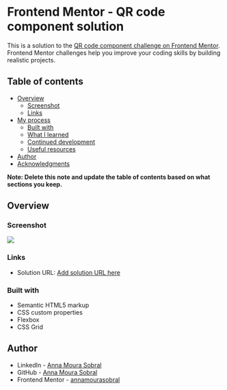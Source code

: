 # Frontend Mentor - QR code component solution

This is a solution to the [QR code component challenge on Frontend Mentor](https://www.frontendmentor.io/challenges/qr-code-component-iux_sIO_H). Frontend Mentor challenges help you improve your coding skills by building realistic projects. 

## Table of contents

- [Overview](#overview)
  - [Screenshot](#screenshot)
  - [Links](#links)
- [My process](#my-process)
  - [Built with](#built-with)
  - [What I learned](#what-i-learned)
  - [Continued development](#continued-development)
  - [Useful resources](#useful-resources)
- [Author](#author)
- [Acknowledgments](#acknowledgments)

**Note: Delete this note and update the table of contents based on what sections you keep.**

## Overview

### Screenshot

![](./screenshot.jpg)


### Links

- Solution URL: [Add solution URL here](https://your-solution-url.com)

### Built with

- Semantic HTML5 markup
- CSS custom properties
- Flexbox
- CSS Grid

## Author

- LinkedIn - [Anna Moura Sobral](https://linkedin.com/in/annamourasobral)
- GitHub - [Anna Moura Sobral](https://github.com/annamourasobral)
- Frontend Mentor - [annamourasobral](https://www.frontendmentor.io/profile/annamourasobral)